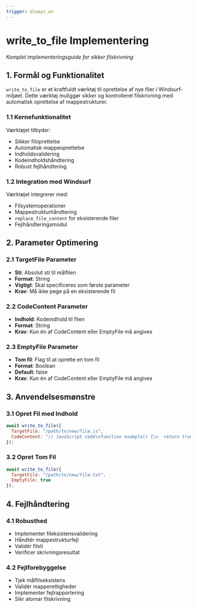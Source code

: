 ```yaml
---
trigger: always_on
---
```


# write_to_file Implementering
*Komplet implementeringsguide for sikker filskrivning*

## 1. Formål og Funktionalitet
`write_to_file` er et kraftfuldt værktøj til oprettelse af nye filer i Windsurf-miljøet. Dette værktøj muliggør sikker og kontrolleret filskrivning med automatisk oprettelse af mappestrukturer.

### 1.1 Kernefunktionalitet
Værktøjet tilbyder:
- Sikker filoprettelse
- Automatisk mappeoprettelse
- Indholdsvalidering
- Kodeindholdshåndtering
- Robust fejlhåndtering

### 1.2 Integration med Windsurf
Værktøjet integrerer med:
- Filsystemoperationer
- Mappestrukturhåndtering
- `replace_file_content` for eksisterende filer
- Fejlhåndteringsmodul

## 2. Parameter Optimering

### 2.1 TargetFile Parameter
- **Sti**: Absolut sti til målfilen
- **Format**: String
- **Vigtigt**: Skal specificeres som første parameter
- **Krav**: Må ikke pege på en eksisterende fil

### 2.2 CodeContent Parameter
- **Indhold**: Kodeindhold til filen
- **Format**: String
- **Krav**: Kun én af CodeContent eller EmptyFile må angives

### 2.3 EmptyFile Parameter
- **Tom fil**: Flag til at oprette en tom fil
- **Format**: Boolean
- **Default**: false
- **Krav**: Kun én af CodeContent eller EmptyFile må angives

## 3. Anvendelsesmønstre

### 3.1 Opret Fil med Indhold
```javascript
await write_to_file({
  TargetFile: "/path/to/new/file.js",
  CodeContent: "// JavaScript code\nfunction example() {\n  return true;\n}"
});
```

### 3.2 Opret Tom Fil
```javascript
await write_to_file({
  TargetFile: "/path/to/new/file.txt",
  EmptyFile: true
});
```

## 4. Fejlhåndtering

### 4.1 Robusthed
- Implementer fileksistensvalidering
- Håndtér mappestrukturfejl
- Validér filsti
- Verificer skrivningsresultat

### 4.2 Fejlforebyggelse
- Tjek målfilseksistens
- Validér mapperettigheder
- Implementer fejlrapportering
- Sikr atomar filskrivning